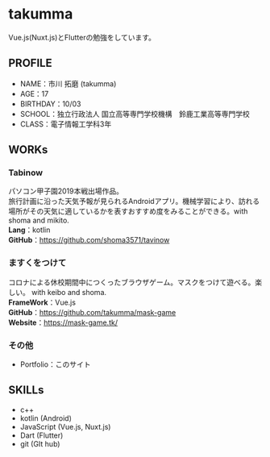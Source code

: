 # takumma

Vue.js(Nuxt.js)とFlutterの勉強をしています。

## PROFILE
- NAME：市川 拓磨 (takumma)
- AGE：17
- BIRTHDAY：10/03
- SCHOOL：独立行政法人 国立高等専門学校機構　鈴鹿工業高等専門学校
- CLASS：電子情報工学科3年

## WORKs
###  Tabinow
パソコン甲子園2019本戦出場作品。<br>
旅行計画に沿った天気予報が見られるAndroidアプリ。機械学習により、訪れる場所がその天気に適しているかを表すおすすめ度をみることができる。with shoma and mikito. <br>
**Lang**：kotlin <br>
**GitHub**：https://github.com/shoma3571/tavinow <br> 
### ますくをつけて
コロナによる休校期間中につくったブラウザゲーム。マスクをつけて遊べる。楽しい。 with keibo and shoma. <br>
**FrameWork**：Vue.js <br>
**GitHub**：https://github.com/takumma/mask-game <br>
**Website**：https://mask-game.tk/ <br>
### その他
- Portfolio：このサイト

## SKILLs
- c++
- kotlin (Android)
- JavaScript (Vue.js, Nuxt.js)
- Dart (Flutter)
- git (GIt hub)
